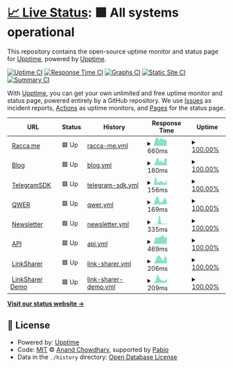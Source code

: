 # [📈 Live Status](https://upptime.racca.me): <!--live status--> **🟩 All systems operational**

This repository contains the open-source uptime monitor and status page for [Upptime](https://upptime.js.org), powered by [Upptime](https://github.com/upptime/upptime).

[![Uptime CI](https://github.com/SebaOfficial/upptime/workflows/Uptime%20CI/badge.svg)](https://github.com/SebaOfficial/upptime/actions?query=workflow%3A%22Uptime+CI%22)
[![Response Time CI](https://github.com/SebaOfficial/upptime/workflows/Response%20Time%20CI/badge.svg)](https://github.com/SebaOfficial/upptime/actions?query=workflow%3A%22Response+Time+CI%22)
[![Graphs CI](https://github.com/SebaOfficial/upptime/workflows/Graphs%20CI/badge.svg)](https://github.com/SebaOfficial/upptime/actions?query=workflow%3A%22Graphs+CI%22)
[![Static Site CI](https://github.com/SebaOfficial/upptime/workflows/Static%20Site%20CI/badge.svg)](https://github.com/SebaOfficial/upptime/actions?query=workflow%3A%22Static+Site+CI%22)
[![Summary CI](https://github.com/SebaOfficial/upptime/workflows/Summary%20CI/badge.svg)](https://github.com/SebaOfficial/upptime/actions?query=workflow%3A%22Summary+CI%22)

With [Upptime](https://upptime.js.org), you can get your own unlimited and free uptime monitor and status page, powered entirely by a GitHub repository. We use [Issues](https://github.com/upptime/upptime/issues) as incident reports, [Actions](https://github.com/SebaOfficial/upptime/actions) as uptime monitors, and [Pages](https://upptime.racca.me) for the status page.

<!--start: status pages-->
<!-- This summary is generated by Upptime (https://github.com/upptime/upptime) -->
<!-- Do not edit this manually, your changes will be overwritten -->
<!-- prettier-ignore -->
| URL | Status | History | Response Time | Uptime |
| --- | ------ | ------- | ------------- | ------ |
| <img alt="" src="https://racca.me/favicon.ico" height="13"> [Racca.me](https://racca.me) | 🟩 Up | [racca-me.yml](https://github.com/SebaOfficial/upptime/commits/HEAD/history/racca-me.yml) | <details><summary><img alt="Response time graph" src="./graphs/racca-me/response-time-week.png" height="20"> 660ms</summary><br><a href="https://upptime.racca.me/history/racca-me"><img alt="Response time 724" src="https://img.shields.io/endpoint?url=https%3A%2F%2Fraw.githubusercontent.com%2FSebaOfficial%2Fupptime%2FHEAD%2Fapi%2Fracca-me%2Fresponse-time.json"></a><br><a href="https://upptime.racca.me/history/racca-me"><img alt="24-hour response time 629" src="https://img.shields.io/endpoint?url=https%3A%2F%2Fraw.githubusercontent.com%2FSebaOfficial%2Fupptime%2FHEAD%2Fapi%2Fracca-me%2Fresponse-time-day.json"></a><br><a href="https://upptime.racca.me/history/racca-me"><img alt="7-day response time 660" src="https://img.shields.io/endpoint?url=https%3A%2F%2Fraw.githubusercontent.com%2FSebaOfficial%2Fupptime%2FHEAD%2Fapi%2Fracca-me%2Fresponse-time-week.json"></a><br><a href="https://upptime.racca.me/history/racca-me"><img alt="30-day response time 684" src="https://img.shields.io/endpoint?url=https%3A%2F%2Fraw.githubusercontent.com%2FSebaOfficial%2Fupptime%2FHEAD%2Fapi%2Fracca-me%2Fresponse-time-month.json"></a><br><a href="https://upptime.racca.me/history/racca-me"><img alt="1-year response time 724" src="https://img.shields.io/endpoint?url=https%3A%2F%2Fraw.githubusercontent.com%2FSebaOfficial%2Fupptime%2FHEAD%2Fapi%2Fracca-me%2Fresponse-time-year.json"></a></details> | <details><summary><a href="https://upptime.racca.me/history/racca-me">100.00%</a></summary><a href="https://upptime.racca.me/history/racca-me"><img alt="All-time uptime 99.99%" src="https://img.shields.io/endpoint?url=https%3A%2F%2Fraw.githubusercontent.com%2FSebaOfficial%2Fupptime%2FHEAD%2Fapi%2Fracca-me%2Fuptime.json"></a><br><a href="https://upptime.racca.me/history/racca-me"><img alt="24-hour uptime 100.00%" src="https://img.shields.io/endpoint?url=https%3A%2F%2Fraw.githubusercontent.com%2FSebaOfficial%2Fupptime%2FHEAD%2Fapi%2Fracca-me%2Fuptime-day.json"></a><br><a href="https://upptime.racca.me/history/racca-me"><img alt="7-day uptime 100.00%" src="https://img.shields.io/endpoint?url=https%3A%2F%2Fraw.githubusercontent.com%2FSebaOfficial%2Fupptime%2FHEAD%2Fapi%2Fracca-me%2Fuptime-week.json"></a><br><a href="https://upptime.racca.me/history/racca-me"><img alt="30-day uptime 100.00%" src="https://img.shields.io/endpoint?url=https%3A%2F%2Fraw.githubusercontent.com%2FSebaOfficial%2Fupptime%2FHEAD%2Fapi%2Fracca-me%2Fuptime-month.json"></a><br><a href="https://upptime.racca.me/history/racca-me"><img alt="1-year uptime 99.99%" src="https://img.shields.io/endpoint?url=https%3A%2F%2Fraw.githubusercontent.com%2FSebaOfficial%2Fupptime%2FHEAD%2Fapi%2Fracca-me%2Fuptime-year.json"></a></details>
| <img alt="" src="https://blog.racca.me/favicon.ico" height="13"> [Blog](https://blog.racca.me) | 🟩 Up | [blog.yml](https://github.com/SebaOfficial/upptime/commits/HEAD/history/blog.yml) | <details><summary><img alt="Response time graph" src="./graphs/blog/response-time-week.png" height="20"> 180ms</summary><br><a href="https://upptime.racca.me/history/blog"><img alt="Response time 256" src="https://img.shields.io/endpoint?url=https%3A%2F%2Fraw.githubusercontent.com%2FSebaOfficial%2Fupptime%2FHEAD%2Fapi%2Fblog%2Fresponse-time.json"></a><br><a href="https://upptime.racca.me/history/blog"><img alt="24-hour response time 193" src="https://img.shields.io/endpoint?url=https%3A%2F%2Fraw.githubusercontent.com%2FSebaOfficial%2Fupptime%2FHEAD%2Fapi%2Fblog%2Fresponse-time-day.json"></a><br><a href="https://upptime.racca.me/history/blog"><img alt="7-day response time 180" src="https://img.shields.io/endpoint?url=https%3A%2F%2Fraw.githubusercontent.com%2FSebaOfficial%2Fupptime%2FHEAD%2Fapi%2Fblog%2Fresponse-time-week.json"></a><br><a href="https://upptime.racca.me/history/blog"><img alt="30-day response time 199" src="https://img.shields.io/endpoint?url=https%3A%2F%2Fraw.githubusercontent.com%2FSebaOfficial%2Fupptime%2FHEAD%2Fapi%2Fblog%2Fresponse-time-month.json"></a><br><a href="https://upptime.racca.me/history/blog"><img alt="1-year response time 256" src="https://img.shields.io/endpoint?url=https%3A%2F%2Fraw.githubusercontent.com%2FSebaOfficial%2Fupptime%2FHEAD%2Fapi%2Fblog%2Fresponse-time-year.json"></a></details> | <details><summary><a href="https://upptime.racca.me/history/blog">100.00%</a></summary><a href="https://upptime.racca.me/history/blog"><img alt="All-time uptime 100.00%" src="https://img.shields.io/endpoint?url=https%3A%2F%2Fraw.githubusercontent.com%2FSebaOfficial%2Fupptime%2FHEAD%2Fapi%2Fblog%2Fuptime.json"></a><br><a href="https://upptime.racca.me/history/blog"><img alt="24-hour uptime 100.00%" src="https://img.shields.io/endpoint?url=https%3A%2F%2Fraw.githubusercontent.com%2FSebaOfficial%2Fupptime%2FHEAD%2Fapi%2Fblog%2Fuptime-day.json"></a><br><a href="https://upptime.racca.me/history/blog"><img alt="7-day uptime 100.00%" src="https://img.shields.io/endpoint?url=https%3A%2F%2Fraw.githubusercontent.com%2FSebaOfficial%2Fupptime%2FHEAD%2Fapi%2Fblog%2Fuptime-week.json"></a><br><a href="https://upptime.racca.me/history/blog"><img alt="30-day uptime 100.00%" src="https://img.shields.io/endpoint?url=https%3A%2F%2Fraw.githubusercontent.com%2FSebaOfficial%2Fupptime%2FHEAD%2Fapi%2Fblog%2Fuptime-month.json"></a><br><a href="https://upptime.racca.me/history/blog"><img alt="1-year uptime 100.00%" src="https://img.shields.io/endpoint?url=https%3A%2F%2Fraw.githubusercontent.com%2FSebaOfficial%2Fupptime%2FHEAD%2Fapi%2Fblog%2Fuptime-year.json"></a></details>
| <img alt="" src="https://botapi.racca.me/img/favicon.ico" height="13"> [TelegramSDK](https://botapi.racca.me) | 🟩 Up | [telegram-sdk.yml](https://github.com/SebaOfficial/upptime/commits/HEAD/history/telegram-sdk.yml) | <details><summary><img alt="Response time graph" src="./graphs/telegram-sdk/response-time-week.png" height="20"> 156ms</summary><br><a href="https://upptime.racca.me/history/telegram-sdk"><img alt="Response time 188" src="https://img.shields.io/endpoint?url=https%3A%2F%2Fraw.githubusercontent.com%2FSebaOfficial%2Fupptime%2FHEAD%2Fapi%2Ftelegram-sdk%2Fresponse-time.json"></a><br><a href="https://upptime.racca.me/history/telegram-sdk"><img alt="24-hour response time 254" src="https://img.shields.io/endpoint?url=https%3A%2F%2Fraw.githubusercontent.com%2FSebaOfficial%2Fupptime%2FHEAD%2Fapi%2Ftelegram-sdk%2Fresponse-time-day.json"></a><br><a href="https://upptime.racca.me/history/telegram-sdk"><img alt="7-day response time 156" src="https://img.shields.io/endpoint?url=https%3A%2F%2Fraw.githubusercontent.com%2FSebaOfficial%2Fupptime%2FHEAD%2Fapi%2Ftelegram-sdk%2Fresponse-time-week.json"></a><br><a href="https://upptime.racca.me/history/telegram-sdk"><img alt="30-day response time 209" src="https://img.shields.io/endpoint?url=https%3A%2F%2Fraw.githubusercontent.com%2FSebaOfficial%2Fupptime%2FHEAD%2Fapi%2Ftelegram-sdk%2Fresponse-time-month.json"></a><br><a href="https://upptime.racca.me/history/telegram-sdk"><img alt="1-year response time 188" src="https://img.shields.io/endpoint?url=https%3A%2F%2Fraw.githubusercontent.com%2FSebaOfficial%2Fupptime%2FHEAD%2Fapi%2Ftelegram-sdk%2Fresponse-time-year.json"></a></details> | <details><summary><a href="https://upptime.racca.me/history/telegram-sdk">100.00%</a></summary><a href="https://upptime.racca.me/history/telegram-sdk"><img alt="All-time uptime 100.00%" src="https://img.shields.io/endpoint?url=https%3A%2F%2Fraw.githubusercontent.com%2FSebaOfficial%2Fupptime%2FHEAD%2Fapi%2Ftelegram-sdk%2Fuptime.json"></a><br><a href="https://upptime.racca.me/history/telegram-sdk"><img alt="24-hour uptime 100.00%" src="https://img.shields.io/endpoint?url=https%3A%2F%2Fraw.githubusercontent.com%2FSebaOfficial%2Fupptime%2FHEAD%2Fapi%2Ftelegram-sdk%2Fuptime-day.json"></a><br><a href="https://upptime.racca.me/history/telegram-sdk"><img alt="7-day uptime 100.00%" src="https://img.shields.io/endpoint?url=https%3A%2F%2Fraw.githubusercontent.com%2FSebaOfficial%2Fupptime%2FHEAD%2Fapi%2Ftelegram-sdk%2Fuptime-week.json"></a><br><a href="https://upptime.racca.me/history/telegram-sdk"><img alt="30-day uptime 100.00%" src="https://img.shields.io/endpoint?url=https%3A%2F%2Fraw.githubusercontent.com%2FSebaOfficial%2Fupptime%2FHEAD%2Fapi%2Ftelegram-sdk%2Fuptime-month.json"></a><br><a href="https://upptime.racca.me/history/telegram-sdk"><img alt="1-year uptime 100.00%" src="https://img.shields.io/endpoint?url=https%3A%2F%2Fraw.githubusercontent.com%2FSebaOfficial%2Fupptime%2FHEAD%2Fapi%2Ftelegram-sdk%2Fuptime-year.json"></a></details>
| <img alt="" src="https://qwer.racca.me/favicon.ico" height="13"> [QWER](https://qwer.racca.me) | 🟩 Up | [qwer.yml](https://github.com/SebaOfficial/upptime/commits/HEAD/history/qwer.yml) | <details><summary><img alt="Response time graph" src="./graphs/qwer/response-time-week.png" height="20"> 169ms</summary><br><a href="https://upptime.racca.me/history/qwer"><img alt="Response time 171" src="https://img.shields.io/endpoint?url=https%3A%2F%2Fraw.githubusercontent.com%2FSebaOfficial%2Fupptime%2FHEAD%2Fapi%2Fqwer%2Fresponse-time.json"></a><br><a href="https://upptime.racca.me/history/qwer"><img alt="24-hour response time 284" src="https://img.shields.io/endpoint?url=https%3A%2F%2Fraw.githubusercontent.com%2FSebaOfficial%2Fupptime%2FHEAD%2Fapi%2Fqwer%2Fresponse-time-day.json"></a><br><a href="https://upptime.racca.me/history/qwer"><img alt="7-day response time 169" src="https://img.shields.io/endpoint?url=https%3A%2F%2Fraw.githubusercontent.com%2FSebaOfficial%2Fupptime%2FHEAD%2Fapi%2Fqwer%2Fresponse-time-week.json"></a><br><a href="https://upptime.racca.me/history/qwer"><img alt="30-day response time 183" src="https://img.shields.io/endpoint?url=https%3A%2F%2Fraw.githubusercontent.com%2FSebaOfficial%2Fupptime%2FHEAD%2Fapi%2Fqwer%2Fresponse-time-month.json"></a><br><a href="https://upptime.racca.me/history/qwer"><img alt="1-year response time 171" src="https://img.shields.io/endpoint?url=https%3A%2F%2Fraw.githubusercontent.com%2FSebaOfficial%2Fupptime%2FHEAD%2Fapi%2Fqwer%2Fresponse-time-year.json"></a></details> | <details><summary><a href="https://upptime.racca.me/history/qwer">100.00%</a></summary><a href="https://upptime.racca.me/history/qwer"><img alt="All-time uptime 100.00%" src="https://img.shields.io/endpoint?url=https%3A%2F%2Fraw.githubusercontent.com%2FSebaOfficial%2Fupptime%2FHEAD%2Fapi%2Fqwer%2Fuptime.json"></a><br><a href="https://upptime.racca.me/history/qwer"><img alt="24-hour uptime 100.00%" src="https://img.shields.io/endpoint?url=https%3A%2F%2Fraw.githubusercontent.com%2FSebaOfficial%2Fupptime%2FHEAD%2Fapi%2Fqwer%2Fuptime-day.json"></a><br><a href="https://upptime.racca.me/history/qwer"><img alt="7-day uptime 100.00%" src="https://img.shields.io/endpoint?url=https%3A%2F%2Fraw.githubusercontent.com%2FSebaOfficial%2Fupptime%2FHEAD%2Fapi%2Fqwer%2Fuptime-week.json"></a><br><a href="https://upptime.racca.me/history/qwer"><img alt="30-day uptime 100.00%" src="https://img.shields.io/endpoint?url=https%3A%2F%2Fraw.githubusercontent.com%2FSebaOfficial%2Fupptime%2FHEAD%2Fapi%2Fqwer%2Fuptime-month.json"></a><br><a href="https://upptime.racca.me/history/qwer"><img alt="1-year uptime 100.00%" src="https://img.shields.io/endpoint?url=https%3A%2F%2Fraw.githubusercontent.com%2FSebaOfficial%2Fupptime%2FHEAD%2Fapi%2Fqwer%2Fuptime-year.json"></a></details>
| <img alt="" src="https://newsletter.racca.me/favicon.ico" height="13"> [Newsletter](https://newsletter.racca.me) | 🟩 Up | [newsletter.yml](https://github.com/SebaOfficial/upptime/commits/HEAD/history/newsletter.yml) | <details><summary><img alt="Response time graph" src="./graphs/newsletter/response-time-week.png" height="20"> 335ms</summary><br><a href="https://upptime.racca.me/history/newsletter"><img alt="Response time 176" src="https://img.shields.io/endpoint?url=https%3A%2F%2Fraw.githubusercontent.com%2FSebaOfficial%2Fupptime%2FHEAD%2Fapi%2Fnewsletter%2Fresponse-time.json"></a><br><a href="https://upptime.racca.me/history/newsletter"><img alt="24-hour response time 88" src="https://img.shields.io/endpoint?url=https%3A%2F%2Fraw.githubusercontent.com%2FSebaOfficial%2Fupptime%2FHEAD%2Fapi%2Fnewsletter%2Fresponse-time-day.json"></a><br><a href="https://upptime.racca.me/history/newsletter"><img alt="7-day response time 335" src="https://img.shields.io/endpoint?url=https%3A%2F%2Fraw.githubusercontent.com%2FSebaOfficial%2Fupptime%2FHEAD%2Fapi%2Fnewsletter%2Fresponse-time-week.json"></a><br><a href="https://upptime.racca.me/history/newsletter"><img alt="30-day response time 209" src="https://img.shields.io/endpoint?url=https%3A%2F%2Fraw.githubusercontent.com%2FSebaOfficial%2Fupptime%2FHEAD%2Fapi%2Fnewsletter%2Fresponse-time-month.json"></a><br><a href="https://upptime.racca.me/history/newsletter"><img alt="1-year response time 176" src="https://img.shields.io/endpoint?url=https%3A%2F%2Fraw.githubusercontent.com%2FSebaOfficial%2Fupptime%2FHEAD%2Fapi%2Fnewsletter%2Fresponse-time-year.json"></a></details> | <details><summary><a href="https://upptime.racca.me/history/newsletter">100.00%</a></summary><a href="https://upptime.racca.me/history/newsletter"><img alt="All-time uptime 100.00%" src="https://img.shields.io/endpoint?url=https%3A%2F%2Fraw.githubusercontent.com%2FSebaOfficial%2Fupptime%2FHEAD%2Fapi%2Fnewsletter%2Fuptime.json"></a><br><a href="https://upptime.racca.me/history/newsletter"><img alt="24-hour uptime 100.00%" src="https://img.shields.io/endpoint?url=https%3A%2F%2Fraw.githubusercontent.com%2FSebaOfficial%2Fupptime%2FHEAD%2Fapi%2Fnewsletter%2Fuptime-day.json"></a><br><a href="https://upptime.racca.me/history/newsletter"><img alt="7-day uptime 100.00%" src="https://img.shields.io/endpoint?url=https%3A%2F%2Fraw.githubusercontent.com%2FSebaOfficial%2Fupptime%2FHEAD%2Fapi%2Fnewsletter%2Fuptime-week.json"></a><br><a href="https://upptime.racca.me/history/newsletter"><img alt="30-day uptime 100.00%" src="https://img.shields.io/endpoint?url=https%3A%2F%2Fraw.githubusercontent.com%2FSebaOfficial%2Fupptime%2FHEAD%2Fapi%2Fnewsletter%2Fuptime-month.json"></a><br><a href="https://upptime.racca.me/history/newsletter"><img alt="1-year uptime 100.00%" src="https://img.shields.io/endpoint?url=https%3A%2F%2Fraw.githubusercontent.com%2FSebaOfficial%2Fupptime%2FHEAD%2Fapi%2Fnewsletter%2Fuptime-year.json"></a></details>
| <img alt="" src="https://racca.me/favicon.ico" height="13"> [API](https://api.racca.me/ping) | 🟩 Up | [api.yml](https://github.com/SebaOfficial/upptime/commits/HEAD/history/api.yml) | <details><summary><img alt="Response time graph" src="./graphs/api/response-time-week.png" height="20"> 469ms</summary><br><a href="https://upptime.racca.me/history/api"><img alt="Response time 606" src="https://img.shields.io/endpoint?url=https%3A%2F%2Fraw.githubusercontent.com%2FSebaOfficial%2Fupptime%2FHEAD%2Fapi%2Fapi%2Fresponse-time.json"></a><br><a href="https://upptime.racca.me/history/api"><img alt="24-hour response time 360" src="https://img.shields.io/endpoint?url=https%3A%2F%2Fraw.githubusercontent.com%2FSebaOfficial%2Fupptime%2FHEAD%2Fapi%2Fapi%2Fresponse-time-day.json"></a><br><a href="https://upptime.racca.me/history/api"><img alt="7-day response time 469" src="https://img.shields.io/endpoint?url=https%3A%2F%2Fraw.githubusercontent.com%2FSebaOfficial%2Fupptime%2FHEAD%2Fapi%2Fapi%2Fresponse-time-week.json"></a><br><a href="https://upptime.racca.me/history/api"><img alt="30-day response time 482" src="https://img.shields.io/endpoint?url=https%3A%2F%2Fraw.githubusercontent.com%2FSebaOfficial%2Fupptime%2FHEAD%2Fapi%2Fapi%2Fresponse-time-month.json"></a><br><a href="https://upptime.racca.me/history/api"><img alt="1-year response time 606" src="https://img.shields.io/endpoint?url=https%3A%2F%2Fraw.githubusercontent.com%2FSebaOfficial%2Fupptime%2FHEAD%2Fapi%2Fapi%2Fresponse-time-year.json"></a></details> | <details><summary><a href="https://upptime.racca.me/history/api">100.00%</a></summary><a href="https://upptime.racca.me/history/api"><img alt="All-time uptime 100.00%" src="https://img.shields.io/endpoint?url=https%3A%2F%2Fraw.githubusercontent.com%2FSebaOfficial%2Fupptime%2FHEAD%2Fapi%2Fapi%2Fuptime.json"></a><br><a href="https://upptime.racca.me/history/api"><img alt="24-hour uptime 100.00%" src="https://img.shields.io/endpoint?url=https%3A%2F%2Fraw.githubusercontent.com%2FSebaOfficial%2Fupptime%2FHEAD%2Fapi%2Fapi%2Fuptime-day.json"></a><br><a href="https://upptime.racca.me/history/api"><img alt="7-day uptime 100.00%" src="https://img.shields.io/endpoint?url=https%3A%2F%2Fraw.githubusercontent.com%2FSebaOfficial%2Fupptime%2FHEAD%2Fapi%2Fapi%2Fuptime-week.json"></a><br><a href="https://upptime.racca.me/history/api"><img alt="30-day uptime 100.00%" src="https://img.shields.io/endpoint?url=https%3A%2F%2Fraw.githubusercontent.com%2FSebaOfficial%2Fupptime%2FHEAD%2Fapi%2Fapi%2Fuptime-month.json"></a><br><a href="https://upptime.racca.me/history/api"><img alt="1-year uptime 100.00%" src="https://img.shields.io/endpoint?url=https%3A%2F%2Fraw.githubusercontent.com%2FSebaOfficial%2Fupptime%2FHEAD%2Fapi%2Fapi%2Fuptime-year.json"></a></details>
| <img alt="" src="https://linksharer.js.org/img/favicon.ico" height="13"> [LinkSharer](https://linksharer.js.org) | 🟩 Up | [link-sharer.yml](https://github.com/SebaOfficial/upptime/commits/HEAD/history/link-sharer.yml) | <details><summary><img alt="Response time graph" src="./graphs/link-sharer/response-time-week.png" height="20"> 206ms</summary><br><a href="https://upptime.racca.me/history/link-sharer"><img alt="Response time 186" src="https://img.shields.io/endpoint?url=https%3A%2F%2Fraw.githubusercontent.com%2FSebaOfficial%2Fupptime%2FHEAD%2Fapi%2Flink-sharer%2Fresponse-time.json"></a><br><a href="https://upptime.racca.me/history/link-sharer"><img alt="24-hour response time 250" src="https://img.shields.io/endpoint?url=https%3A%2F%2Fraw.githubusercontent.com%2FSebaOfficial%2Fupptime%2FHEAD%2Fapi%2Flink-sharer%2Fresponse-time-day.json"></a><br><a href="https://upptime.racca.me/history/link-sharer"><img alt="7-day response time 206" src="https://img.shields.io/endpoint?url=https%3A%2F%2Fraw.githubusercontent.com%2FSebaOfficial%2Fupptime%2FHEAD%2Fapi%2Flink-sharer%2Fresponse-time-week.json"></a><br><a href="https://upptime.racca.me/history/link-sharer"><img alt="30-day response time 191" src="https://img.shields.io/endpoint?url=https%3A%2F%2Fraw.githubusercontent.com%2FSebaOfficial%2Fupptime%2FHEAD%2Fapi%2Flink-sharer%2Fresponse-time-month.json"></a><br><a href="https://upptime.racca.me/history/link-sharer"><img alt="1-year response time 186" src="https://img.shields.io/endpoint?url=https%3A%2F%2Fraw.githubusercontent.com%2FSebaOfficial%2Fupptime%2FHEAD%2Fapi%2Flink-sharer%2Fresponse-time-year.json"></a></details> | <details><summary><a href="https://upptime.racca.me/history/link-sharer">100.00%</a></summary><a href="https://upptime.racca.me/history/link-sharer"><img alt="All-time uptime 100.00%" src="https://img.shields.io/endpoint?url=https%3A%2F%2Fraw.githubusercontent.com%2FSebaOfficial%2Fupptime%2FHEAD%2Fapi%2Flink-sharer%2Fuptime.json"></a><br><a href="https://upptime.racca.me/history/link-sharer"><img alt="24-hour uptime 100.00%" src="https://img.shields.io/endpoint?url=https%3A%2F%2Fraw.githubusercontent.com%2FSebaOfficial%2Fupptime%2FHEAD%2Fapi%2Flink-sharer%2Fuptime-day.json"></a><br><a href="https://upptime.racca.me/history/link-sharer"><img alt="7-day uptime 100.00%" src="https://img.shields.io/endpoint?url=https%3A%2F%2Fraw.githubusercontent.com%2FSebaOfficial%2Fupptime%2FHEAD%2Fapi%2Flink-sharer%2Fuptime-week.json"></a><br><a href="https://upptime.racca.me/history/link-sharer"><img alt="30-day uptime 100.00%" src="https://img.shields.io/endpoint?url=https%3A%2F%2Fraw.githubusercontent.com%2FSebaOfficial%2Fupptime%2FHEAD%2Fapi%2Flink-sharer%2Fuptime-month.json"></a><br><a href="https://upptime.racca.me/history/link-sharer"><img alt="1-year uptime 100.00%" src="https://img.shields.io/endpoint?url=https%3A%2F%2Fraw.githubusercontent.com%2FSebaOfficial%2Fupptime%2FHEAD%2Fapi%2Flink-sharer%2Fuptime-year.json"></a></details>
| <img alt="" src="https://demo.linksharer.js.org/favicon.ico" height="13"> [LinkSharer Demo](https://demo.linksharer.js.org) | 🟩 Up | [link-sharer-demo.yml](https://github.com/SebaOfficial/upptime/commits/HEAD/history/link-sharer-demo.yml) | <details><summary><img alt="Response time graph" src="./graphs/link-sharer-demo/response-time-week.png" height="20"> 209ms</summary><br><a href="https://upptime.racca.me/history/link-sharer-demo"><img alt="Response time 180" src="https://img.shields.io/endpoint?url=https%3A%2F%2Fraw.githubusercontent.com%2FSebaOfficial%2Fupptime%2FHEAD%2Fapi%2Flink-sharer-demo%2Fresponse-time.json"></a><br><a href="https://upptime.racca.me/history/link-sharer-demo"><img alt="24-hour response time 190" src="https://img.shields.io/endpoint?url=https%3A%2F%2Fraw.githubusercontent.com%2FSebaOfficial%2Fupptime%2FHEAD%2Fapi%2Flink-sharer-demo%2Fresponse-time-day.json"></a><br><a href="https://upptime.racca.me/history/link-sharer-demo"><img alt="7-day response time 209" src="https://img.shields.io/endpoint?url=https%3A%2F%2Fraw.githubusercontent.com%2FSebaOfficial%2Fupptime%2FHEAD%2Fapi%2Flink-sharer-demo%2Fresponse-time-week.json"></a><br><a href="https://upptime.racca.me/history/link-sharer-demo"><img alt="30-day response time 210" src="https://img.shields.io/endpoint?url=https%3A%2F%2Fraw.githubusercontent.com%2FSebaOfficial%2Fupptime%2FHEAD%2Fapi%2Flink-sharer-demo%2Fresponse-time-month.json"></a><br><a href="https://upptime.racca.me/history/link-sharer-demo"><img alt="1-year response time 180" src="https://img.shields.io/endpoint?url=https%3A%2F%2Fraw.githubusercontent.com%2FSebaOfficial%2Fupptime%2FHEAD%2Fapi%2Flink-sharer-demo%2Fresponse-time-year.json"></a></details> | <details><summary><a href="https://upptime.racca.me/history/link-sharer-demo">100.00%</a></summary><a href="https://upptime.racca.me/history/link-sharer-demo"><img alt="All-time uptime 100.00%" src="https://img.shields.io/endpoint?url=https%3A%2F%2Fraw.githubusercontent.com%2FSebaOfficial%2Fupptime%2FHEAD%2Fapi%2Flink-sharer-demo%2Fuptime.json"></a><br><a href="https://upptime.racca.me/history/link-sharer-demo"><img alt="24-hour uptime 100.00%" src="https://img.shields.io/endpoint?url=https%3A%2F%2Fraw.githubusercontent.com%2FSebaOfficial%2Fupptime%2FHEAD%2Fapi%2Flink-sharer-demo%2Fuptime-day.json"></a><br><a href="https://upptime.racca.me/history/link-sharer-demo"><img alt="7-day uptime 100.00%" src="https://img.shields.io/endpoint?url=https%3A%2F%2Fraw.githubusercontent.com%2FSebaOfficial%2Fupptime%2FHEAD%2Fapi%2Flink-sharer-demo%2Fuptime-week.json"></a><br><a href="https://upptime.racca.me/history/link-sharer-demo"><img alt="30-day uptime 100.00%" src="https://img.shields.io/endpoint?url=https%3A%2F%2Fraw.githubusercontent.com%2FSebaOfficial%2Fupptime%2FHEAD%2Fapi%2Flink-sharer-demo%2Fuptime-month.json"></a><br><a href="https://upptime.racca.me/history/link-sharer-demo"><img alt="1-year uptime 100.00%" src="https://img.shields.io/endpoint?url=https%3A%2F%2Fraw.githubusercontent.com%2FSebaOfficial%2Fupptime%2FHEAD%2Fapi%2Flink-sharer-demo%2Fuptime-year.json"></a></details>

<!--end: status pages-->

[**Visit our status website →**](https://upptime.racca.me)

## 📄 License

- Powered by: [Upptime](https://github.com/upptime/upptime)
- Code: [MIT](./LICENSE) © [Anand Chowdhary](https://anandchowdhary.com), supported by [Pabio](https://pabio.com)
- Data in the `./history` directory: [Open Database License](https://opendatacommons.org/licenses/odbl/1-0/)
